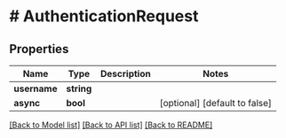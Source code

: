 # # AuthenticationRequest

## Properties

Name | Type | Description | Notes
------------ | ------------- | ------------- | -------------
**username** | **string** |  |
**async** | **bool** |  | [optional] [default to false]

[[Back to Model list]](../../README.md#models) [[Back to API list]](../../README.md#endpoints) [[Back to README]](../../README.md)
